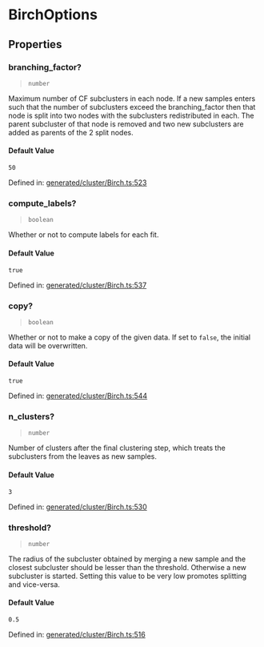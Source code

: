 # BirchOptions

## Properties

### branching\_factor?

> `number`

Maximum number of CF subclusters in each node. If a new samples enters such that the number of subclusters exceed the branching\_factor then that node is split into two nodes with the subclusters redistributed in each. The parent subcluster of that node is removed and two new subclusters are added as parents of the 2 split nodes.

#### Default Value

`50`

Defined in:  [generated/cluster/Birch.ts:523](https://github.com/transitive-bullshit/scikit-learn-ts/blob/122b3c0/packages/sklearn/src/generated/cluster/Birch.ts#L523)

### compute\_labels?

> `boolean`

Whether or not to compute labels for each fit.

#### Default Value

`true`

Defined in:  [generated/cluster/Birch.ts:537](https://github.com/transitive-bullshit/scikit-learn-ts/blob/122b3c0/packages/sklearn/src/generated/cluster/Birch.ts#L537)

### copy?

> `boolean`

Whether or not to make a copy of the given data. If set to `false`, the initial data will be overwritten.

#### Default Value

`true`

Defined in:  [generated/cluster/Birch.ts:544](https://github.com/transitive-bullshit/scikit-learn-ts/blob/122b3c0/packages/sklearn/src/generated/cluster/Birch.ts#L544)

### n\_clusters?

> `number`

Number of clusters after the final clustering step, which treats the subclusters from the leaves as new samples.

#### Default Value

`3`

Defined in:  [generated/cluster/Birch.ts:530](https://github.com/transitive-bullshit/scikit-learn-ts/blob/122b3c0/packages/sklearn/src/generated/cluster/Birch.ts#L530)

### threshold?

> `number`

The radius of the subcluster obtained by merging a new sample and the closest subcluster should be lesser than the threshold. Otherwise a new subcluster is started. Setting this value to be very low promotes splitting and vice-versa.

#### Default Value

`0.5`

Defined in:  [generated/cluster/Birch.ts:516](https://github.com/transitive-bullshit/scikit-learn-ts/blob/122b3c0/packages/sklearn/src/generated/cluster/Birch.ts#L516)
